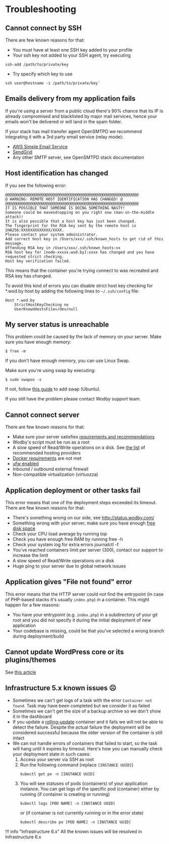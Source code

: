 # Troubleshooting

## Cannot connect by SSH 

There are few known reasons for that:

* You must have at least one SSH key added to your profile
* Your ssh key not added to your SSH agent, try executing 
```shell
ssh-add /path/to/private/key
```
* Try specify which key to use 
```shell
ssh user@hostname -i /path/to/private/key`
```

## Emails delivery from my application fails

If you're using a server from a public cloud there's 90% chance that its IP is already compromised and blacklisted by major mail services, hence your emails won't be delivered or will land in the spam folder.

If your stack has mail transfer agent OpenSMTPD we recommend integrating it with a 3rd party email service (relay mode):

* [AWS Simple Email Service](integrations/aws.md)
* [SendGrid](integrations/sendgrid.md)
* Any other SMTP server, see OpenSMTPD stack documentation
 
## Host identification has changed

If you see the following error:

```
@@@@@@@@@@@@@@@@@@@@@@@@@@@@@@@@@@@@@@@@@@@@@@@@@@@@@@@@@@@ 
@ WARNING: REMOTE HOST IDENTIFICATION HAS CHANGED! @ 
@@@@@@@@@@@@@@@@@@@@@@@@@@@@@@@@@@@@@@@@@@@@@@@@@@@@@@@@@@@ 
IT IS POSSIBLE THAT SOMEONE IS DOING SOMETHING NASTY! 
Someone could be eavesdropping on you right now (man-in-the-middle attack)! 
It is also possible that a host key has just been changed. 
The fingerprint for the RSA key sent by the remote host is 
SHA256:XXXXXXXXXXXXX/XXXX. 
Please contact your system administrator. 
Add correct host key in /Users/xxx/.ssh/known_hosts to get rid of this message. 
Offending RSA key in /Users/xxx/.ssh/known_hosts:xx 
RSA host key for [node-xxxxx.wod.by]:xxxx has changed and you have requested strict checking. 
Host key verification failed.
```

This means that the container you're trying connect to was recreated and RSA key has changed.

To avoid this kind of errors you can disable strict host key checking for *.wod.by host by adding the following lines to `~/.ssh/config` file: 

```
Host *.wod.by
    StrictHostKeyChecking no
    UserKnownHostsFile=/dev/null
```

## My server status is unreachable

This problem could be caused by the lack of memory on your server. Make sure you have enough memory:

```shell
$ free -m
```

If you don't have enough memory, you can use Linux Swap.

Make sure you're using swap by executing:
```shell
$ sudo swapon -s
```
If not, follow [this guide](https://www.digitalocean.com/community/tutorials/how-to-add-swap-on-ubuntu-12-04") to add swap (Ubuntu).

If you still have the problem please contact Wodby support team.

## Cannot connect server

There are few known reasons for that:

* Make sure your server satisfies [requirements and recommendations](infrastructure/index.md)
* Wodby's script must be run as a root
* A slow speed of Read/Write operations on a disk. See [the list](infrastructure/index.md) of recommended hosting providers
* [Docker requirements](https://docs.docker.com/engine/installation/binaries/) are not met 
* [ufw enabled](infrastructure/ufw.md)
* Inbound / outbound external firewall
* Non-compatible virtualization (virtuozza)

## Application deployment or other tasks fail

This error means that one of the deployment steps exceeded its timeout. There are few known reasons for that:

* There's something wrong on our side, see http://status.wodby.com/
* Something wrong with your server, make sure you have enough [free disk space](infrastructure/disk.md)
* Check your CPU load average by running top
* Check you have enough free RAM by running free -h
* Check your system log for extra errors journalctl -f 
* You've reached containers limit per server (300), contact our support to increase the limit
* A slow speed of Read/Write operations on a disk
* Huge ping to your server due to global network issues

## Application gives "File not found" error

This error means that the HTTP server could not find the entrypoint (in case of PHP-based stacks it's usually `index.php`) in a container. This might happen for a few reasons:

* You have your entrypoint (e.g. `index.php`) in a subdirectory of your git root and you did not specify it during the initial deployment of new application
* Your codebase is missing, could be that you've selected a wrong branch during deployment/build

## Cannot update WordPress core or its plugins/themes

See [this article](stacks/wordpress/index.md#upgrading-wordpress)

## Infrastructure 5.x known issues ☹️

* Sometimes we can't get logs of a task with the error `Container not found`. Task may have been completed but we consider it as failed
* Sometimes we can't get the size of a backup archive so we don't show it in the dashboard
* If you update a [ rolling-update](stacks/template.md#deployment) container and it fails we will not be able to detect the failure. Despite the actual failure the deployment will be considered successful because the older version of the container is still intact
* We can not handle errors of containers that failed to start, so the task will hang until it expires by timeout. Here's how you can manually check your deployment state in such cases:    
    1. Access your server via SSH as root
    2. Run the following command (replace `[INSTANCE UUID]`)
        ```shell
        kubectl get po -n [INSTANCE UUID]
        ``` 
    3. You will see statuses of pods (containers) of your application instance. You can get logs of the specific pod (container) either by running (if container is creating or running)
        ```shell
        kubectl logs [POD NAME] -n [INSTANCE UUID]
        ```
        or (if container is not currently running or in the error state)
        ```shell
        kubectl describe po [POD NAME] -n [INSTANCE UUID]
        ```

!!! info "Infrastructure 6.x"
    All the known issues will be resolved in Infrastructure 6.x